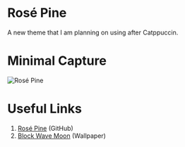 # Rosé Pine
A new theme that I am planning on using after Catppuccin.

# Minimal Capture
![Rosé Pine](./assets/catppuccin.png)

# Useful Links
1. [Rosé Pine](https://github.com/rose-pine/rose-pine-theme) (GitHub)
2. [Block Wave Moon](https://github.com/rose-pine/wallpapers/blob/main/blockwavemoon.png) (Wallpaper)
